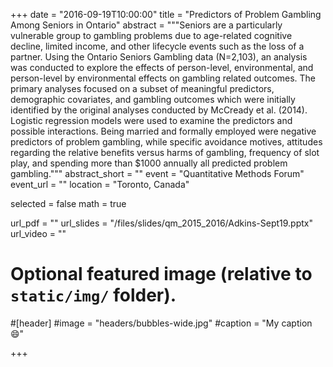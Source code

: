+++
date = "2016-09-19T10:00:00"
title = "Predictors of Problem Gambling Among Seniors in Ontario"
abstract = """Seniors are a particularly vulnerable group to gambling problems due to age-related cognitive decline, limited income, and other lifecycle events such as the loss of a partner. Using the Ontario Seniors Gambling data (N=2,103), an analysis was conducted to explore the effects of person-level, environmental, and person-level by environmental effects on gambling related outcomes. The primary analyses focused on a subset of meaningful predictors, demographic covariates, and gambling outcomes which were initially identified by the original analyses conducted by McCready et al. (2014). Logistic regression models were used to examine the predictors and possible interactions. Being married and formally employed were negative predictors of problem gambling, while specific avoidance motives, attitudes regarding the relative benefits versus harms of gambling, frequency of slot play, and spending more than $1000 annually all predicted problem gambling."""
abstract_short = ""
event = "Quantitative Methods Forum"
event_url = ""
location = "Toronto, Canada"

selected = false
math = true

url_pdf = ""
url_slides = "/files/slides/qm_2015_2016/Adkins-Sept19.pptx"
url_video = ""

# Optional featured image (relative to `static/img/` folder).
#[header]
#image = "headers/bubbles-wide.jpg"
#caption = "My caption :smile:"

+++
